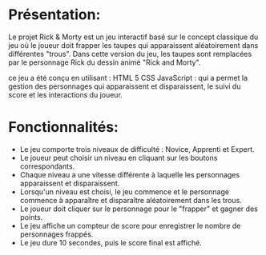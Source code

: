 # Présentation: 
Le projet Rick & Morty est un jeu interactif basé sur le concept classique du jeu où le joueur doit frapper les taupes qui apparaissent aléatoirement dans différentes "trous". 
Dans cette version du jeu, les taupes sont remplacées par le personnage Rick du dessin animé "Rick and Morty". 

ce jeu a été conçu en utilisant :
HTML 5
CSS
JavaScript : qui a permet la gestion des personnages qui apparaissent et disparaissent, le suivi du score et les interactions du joueur.


# Fonctionnalités:

* Le jeu comporte trois niveaux de difficulté : Novice, Apprenti et Expert.
* Le joueur peut choisir un niveau en cliquant sur les boutons correspondants.
* Chaque niveau a une vitesse différente à laquelle les personnages apparaissent et disparaissent.
* Lorsqu'un niveau est choisi, le jeu commence et le personnage commence à apparaître et disparaître aléatoirement dans les trous.
* Le joueur doit cliquer sur le personnage pour le "frapper" et gagner des points.
* Le jeu affiche un compteur de score pour enregistrer le nombre de personnages frappés.
* Le jeu dure 10 secondes, puis le score final est affiché.